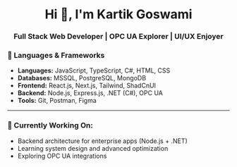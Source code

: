 <h1 align="center">Hi 👋, I'm Kartik Goswami</h1>
<h3 align="center">Full Stack Web Developer | OPC UA Explorer | UI/UX Enjoyer</h3>
<p></p>

### 🧰 Languages & Frameworks

- **Languages:** JavaScript, TypeScript, C#, HTML, CSS
- **Databases:** MSSQL, PostgreSQL, MongoDB
- **Frontend:** React.js, Next.js, Tailwind, ShadCnUI
- **Backend:** Node.js, Express.js, .NET (C#), OPC UA
- **Tools:** Git, Postman, Figma
---
### 📌 Currently Working On:

- Backend architecture for enterprise apps (Node.js + .NET)
- Learning system design and advanced optimization
- Exploring OPC UA integrations
